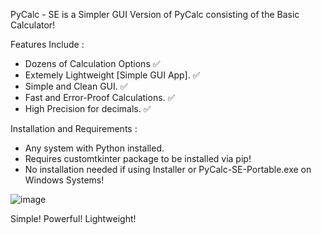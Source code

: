 PyCalc - SE is a Simpler GUI Version of PyCalc consisting of the Basic Calculator!
 
Features Include :

- Dozens of Calculation Options ✅
- Extemely Lightweight [Simple GUI App]. ✅
- Simple and Clean GUI. ✅
- Fast and Error-Proof Calculations. ✅
- High Precision for decimals. ✅

Installation and Requirements :

- Any system with Python installed.
- Requires customtkinter package to be installed via pip!
- No installation needed if using Installer or PyCalc-SE-Portable.exe on Windows Systems!

![image](https://github.com/user-attachments/assets/ebe71452-ede6-4c1b-86d6-06dcc5438a8f)

Simple! Powerful! Lightweight!
